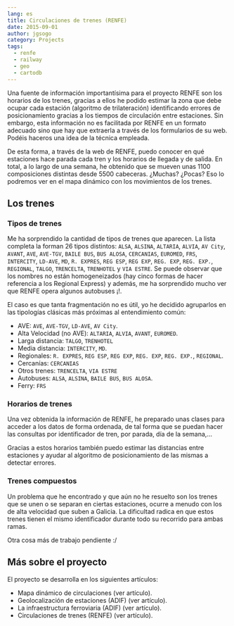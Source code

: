 ```yaml
---
lang: es
title: Circulaciones de trenes (RENFE)
date: 2015-09-01
author: jgsogo
category: Projects
tags: 
  - renfe
  - railway
  - geo
  - cartodb
---
```


Una fuente de información importantísima para el <nuxt-link to="/blog/2015-08-25-renfe-project">proyecto RENFE</nuxt-link>
son los horarios de los trenes, gracias a
ellos he podido estimar la zona que debe ocupar cada estación (algoritmo de trilateración) identificando
errores de posicionamiento gracias a los tiempos de circulación entre estaciones. Sin embargo, esta
información no es facilitada por RENFE en un formato adecuado sino que hay que extraerla a través de los
formularios de su web. Podéis haceros una idea de la técnica empleada.

<!--more-->

<article-image
    src="/img/2015/renfe-trains-timetable.png"
    alt="Horario del tren MD 18001."
    caption="Horario del tren MD 18001 entre Madrid y Valladolid (Fuente: RENFE http://horarios.renfe.com/HIRRenfeWeb/recorrido.do?O=17000&D=10600&F=01-09-2015&T=18001&G=1&TT=MD&ID=s&FDS=2015-06-14&DT=2%20h.%2052%20min)."></article-image>


De esta forma, a través de la web de RENFE, puedo conocer en qué estaciones hace parada cada tren y los horarios
de llegada y de salida. En total, a lo largo de una semana, he obtenido que se mueven unas 1100
composiciones distintas desde 5500 cabeceras. ¿Muchas? ¿Pocas? Eso lo podremos ver en el mapa dinámico con
los movimientos de los trenes.


Los trenes
----------

### Tipos de trenes

Me ha sorprendido la cantidad de tipos de trenes que aparecen. La lista completa la forman 26 tipos distintos: ``ALSA``,
``ALSINA``, ``ALTARIA``, ``ALVIA``, ``AV City``, ``AVANT``, ``AVE``, ``AVE-TGV``, ``BAILE BUS``, ``BUS ALOSA``,
``CERCANIAS``, ``EUROMED``, ``FRS``, ``INTERCITY``, ``LD-AVE``, ``MD``, ``R. EXPRES``, ``REG ESP``, ``REG EXP``,
``REG. EXP``, ``REG. EXP.``, ``REGIONAL``, ``TALGO``, ``TRENCELTA``, ``TRENHOTEL`` y ``VIA ESTRE``. Se puede observar
que los nombres no están homogeneizados (hay cinco formas de hacer referencia a los Regional Express) y además, me
ha sorprendido mucho ver que RENFE opera algunos autobuses ¡!.

El caso es que tanta fragmentación no es útil, yo he decidido agruparlos en las tipologías clásicas más
próximas al entendimiento común:

* AVE: ``AVE``, ``AVE-TGV``, ``LD-AVE``, ``AV City``.
* Alta Velocidad (no AVE): ``ALTARIA``, ``ALVIA``, ``AVANT``, ``EUROMED``.
* Larga distancia: ``TALGO``, ``TRENHOTEL``
* Media distancia: ``INTERCITY``, ``MD``.
* Regionales: ``R. EXPRES``, ``REG ESP``, ``REG EXP``, ``REG. EXP``, ``REG. EXP.``, ``REGIONAL``.
* Cercanías: ``CERCANIAS``
* Otros trenes: ``TRENCELTA``, ``VIA ESTRE``
* Autobuses: ``ALSA``, ``ALSINA``, ``BAILE BUS``, ``BUS ALOSA``.
* Ferry: ``FRS``

### Horarios de trenes

Una vez obtenida la información de RENFE, he preparado unas clases para acceder a los datos de forma ordenada,
de tal forma que se puedan hacer las consultas por identificador de tren, por parada, día de la semana,...

Gracias a estos horarios también puedo estimar las distancias entre estaciones y ayudar al algoritmo de
posicionamiento de las mismas a detectar errores.

### Trenes compuestos

Un problema que he encontrado y que aún no he resuelto son los trenes que se unen o se separan en ciertas
estaciones, ocurre a menudo con los de alta velocidad que suben a Galicia. La dificultad radica en que estos
trenes tienen el mismo identificador durante todo su recorrido para ambas ramas.

Otra cosa más de trabajo pendiente :/



Más sobre el proyecto
---------------------
El proyecto se desarrolla en los siguientes artículos:

* Mapa dinámico de circulaciones (<nuxt-link to="/blog/2015-08-25-renfe-project">ver artículo</nuxt-link>).
* Geolocalización de estaciones (ADIF) (<nuxt-link to="/blog/2015-08-27-renfe-project-stations">ver artículo</nuxt-link>).
* La infraestructura ferroviaria (ADIF) (<nuxt-link to="/blog/2015-08-31-renfe-project-lines">ver artículo</nuxt-link>).
* Circulaciones de trenes (RENFE) (<nuxt-link to="/blog/2015-09-01-renfe-project-trains">ver artículo</nuxt-link>).
